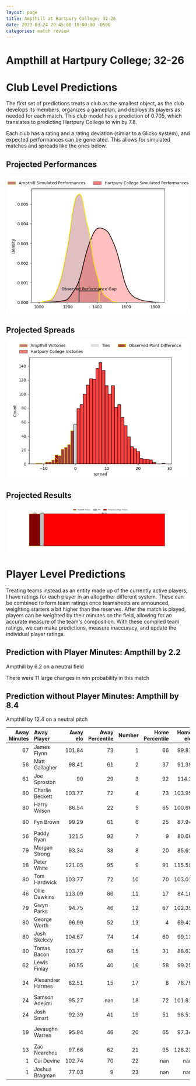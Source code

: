 ```yaml
---  
layout: page  
title: Ampthill at Hartpury College; 32-26  
date: 2023-03-24 20:45:00 18:00:00 -0500  
categories: match review  
---
```

# Ampthill at Hartpury College; 32-26

# Club Level Predictions


The first set of predictions treats a club as the smallest object, as the club develops its members, organizes a gameplan, and deploys its players as needed for each match. This club model has a prediction of 0.705, which translates to predicting Hartpury College to win by 7.8.

Each club has a rating and a rating deviation (simiar to a Glicko system), and expected performances can be generated. This allows for simulated matches and spreads like the ones below.
## Projected Performances


![Projected Performances](plots/performances_2023-03-24-HartpuryCollege-Ampthill.png)
## Projected Spreads


![Projected Spreads](plots/spreads_2023-03-24-HartpuryCollege-Ampthill.png)
## Projected Results


![Projected Results](plots/resultbar_2023-03-24-HartpuryCollege-Ampthill.png)
# Player Level Predictions


Treating teams instead as an entity made up of the currently active players, I have ratings for each player in an altogether different system. These can be combined to form team ratings once teamsheets are announced, weighting starters a bit higher than the reserves. After the match is played, players can be weighted by their minutes on the field, allowing for an accurate measure of the team's composition. With these compiled team ratings, we can make predictions, measure inaccuracy, and update the individual player ratings.
## Prediction with Player Minutes: Ampthill by 2.2


Ampthill by 6.2 on a neutral field

There were 11 large changes in win probability in this match
## Prediction without Player Minutes: Ampthill by 8.4


Ampthill by 12.4 on a neutral pitch



|   Away Minutes | Away Player       |   Away elo |   Away Percentile |   Number |   Home Percentile |   Home elo | Home Player           |   Home Minutes |
|---------------:|:------------------|-----------:|------------------:|---------:|------------------:|-----------:|:----------------------|---------------:|
|             67 | James Flynn       |     101.84 |                73 |        1 |                66 |      99.87 | Joe Wrafter           |             77 |
|             56 | Matt Gallagher    |      98.41 |                61 |        2 |                37 |      91.39 | Will Tanner           |             65 |
|             61 | Joe Sproston      |      90    |                29 |        3 |                92 |     114.3  | Sam Rodman            |             60 |
|             80 | Charlie Beckett   |     103.77 |                72 |        4 |                73 |     103.95 | Jack Davies           |             80 |
|             80 | Harry Wilson      |      86.54 |                22 |        5 |                65 |     100.66 | Ben Glynn             |             67 |
|             80 | Fyn Brown         |      99.29 |                61 |        6 |                25 |      87.94 | Sam Lewis             |             80 |
|             56 | Paddy Ryan        |     121.5  |                92 |        7 |                 9 |      80.66 | Oli Robinson          |             77 |
|             79 | Morgan Strong     |      93.34 |                38 |        8 |                20 |      85.61 | Joe Howard            |             80 |
|             18 | Peter White       |     121.05 |                95 |        9 |                91 |     115.59 | Matty Jones           |             80 |
|             80 | Tom Hardwick      |     103.77 |                72 |       10 |                70 |     103.01 | Tommy Mathews         |             80 |
|             46 | Ollie Dawkins     |     113.09 |                86 |       11 |                17 |      84.18 | Matthew McNab         |             80 |
|             79 | Gwyn Parks        |      94.75 |                46 |       12 |                67 |     102.35 | Harry Ascherl         |             80 |
|             80 | George Worth      |      96.99 |                52 |       13 |                 4 |      69.42 | Jack Reeves           |             80 |
|             80 | Josh Skelcey      |     104.67 |                74 |       14 |                60 |      99.13 | Jack Bates            |             80 |
|             80 | Tomas Bacon       |     103.77 |                68 |       15 |                31 |      88.62 | Jacob Morris          |             46 |
|             62 | Lewis Finlay      |      90.55 |                40 |       16 |                58 |      99.25 | Alex Forrester        |             34 |
|             34 | Alexandrer Harmes |      82.51 |                15 |       17 |                 8 |      78.79 | Jonathan Benz-Salomon |             20 |
|             24 | Samson Adejimi    |      95.27 |               nan |       18 |                72 |     101.81 | Luke Stratford        |             15 |
|             24 | Josh Smart        |      92.39 |                41 |       19 |                51 |      96.51 | Nahum Merigan         |             13 |
|             19 | Jevaughn Warren   |      95.94 |                46 |       20 |                65 |      97.34 | Aristot Benz-Salomon  |              3 |
|             13 | Zac Nearchou      |      97.66 |                62 |       21 |                95 |     128.23 | Harry Short           |              3 |
|              1 | Cai Devine        |     102.74 |                70 |       22 |               nan |     nan    | nan                   |            nan |
|              1 | Joshua Bragman    |      77.03 |                 9 |       23 |               nan |     nan    | nan                   |            nan |

